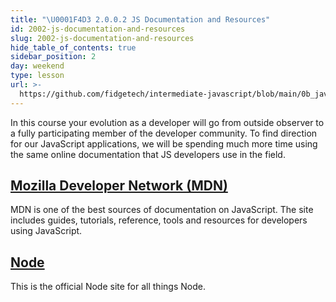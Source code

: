 ```yaml
---
title: "\U0001F4D3 2.0.0.2 JS Documentation and Resources"
id: 2002-js-documentation-and-resources
slug: 2002-js-documentation-and-resources
hide_table_of_contents: true
sidebar_position: 2
day: weekend
type: lesson
url: >-
  https://github.com/fidgetech/intermediate-javascript/blob/main/0b_javascript_documentation_and_resources.md
---
```


In this course your evolution as a developer will go from outside observer to a fully participating member of the developer community.  To find direction for our JavaScript applications, we will be spending much more time using the same online documentation that JS developers use in the field.  

## [Mozilla Developer Network (MDN)](https://developer.mozilla.org/en-US/docs/Web/JavaScript)

MDN is one of the best sources of documentation on JavaScript. The site includes guides, tutorials, reference, tools and resources for developers using JavaScript.

## [Node](https://nodejs.org/en/)

This is the official Node site for all things Node.
